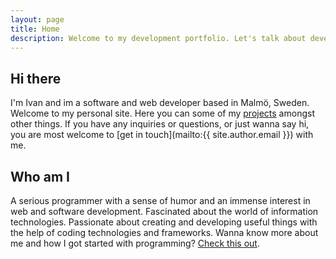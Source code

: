 ```yaml
---
layout: page
title: Home
description: Welcome to my development portfolio. Let's talk about developing IT solutions for the future. For inquiries get in touch with me.
---
```


## Hi there
I'm Ivan and im a software and web developer based in Malmö, Sweden. Welcome to my personal site. Here you can some of my [projects](/projects/) amongst other things. If you have any inquiries or questions, or just wanna say hi, you are most welcome to [get in touch](mailto:{{ site.author.email }}) with me.

## Who am I
A serious programmer with a sense of humor and an immense interest in web and software development. Fascinated about the world of information technologies. Passionate about creating and developing useful things with the help of coding technologies and frameworks. Wanna know more about me and how I got started with programming? [Check this out](/about/).


<!-- <div class="posts">
  {% for post in site.posts %}
  <div class="post">
    <h1 class="post-title">
      <a href="{{ site.baseurl }}{{ post.url }}">
        {{ post.title | markdownify }}
      </a>
    </h1>
    {% if post.subtitle %}
      <h3 class="post-subtitle">{{ post.subtitle | markdownify  }}</h3>
    {% endif %}
    <span class="post-date">{{ post.date | date_to_string }}</span>

    {{ post.excerpt | markdownify }}
  </div>
  {% endfor %}
</div> -->
